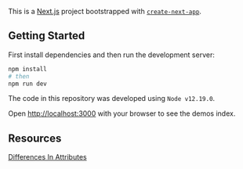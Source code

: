 This is a [Next.js](https://nextjs.org/) project bootstrapped with [`create-next-app`](https://github.com/vercel/next.js/tree/canary/packages/create-next-app).

## Getting Started

First install dependencies and then run the development server:

```bash
npm install
# then
npm run dev
```

The code in this repository was developed using `Node v12.19.0`.

Open [http://localhost:3000](http://localhost:3000) with your browser to see the demos index.

## Resources

[Differences In Attributes](https://reactjs.org/docs/dom-elements.html#differences-in-attributes)
